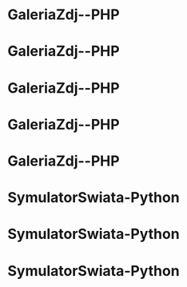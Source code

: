 # GaleriaZdj--PHP
# GaleriaZdj--PHP
# GaleriaZdj--PHP
# GaleriaZdj--PHP
# GaleriaZdj--PHP
# SymulatorSwiata-Python
# SymulatorSwiata-Python
# SymulatorSwiata-Python
